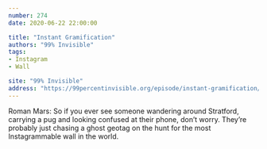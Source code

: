 ```yaml
---
number: 274
date: 2020-06-22 22:00:00

title: "Instant Gramification"
authors: "99% Invisible"
tags:
- Instagram
- Wall

site: "99% Invisible"
address: "https://99percentinvisible.org/episode/instant-gramification/"
---
```


Roman Mars: So if you ever see someone wandering around Stratford, carrying a pug and looking confused at their phone, don’t worry. They’re probably just chasing a ghost geotag on the hunt for the most Instagrammable wall in the world.
